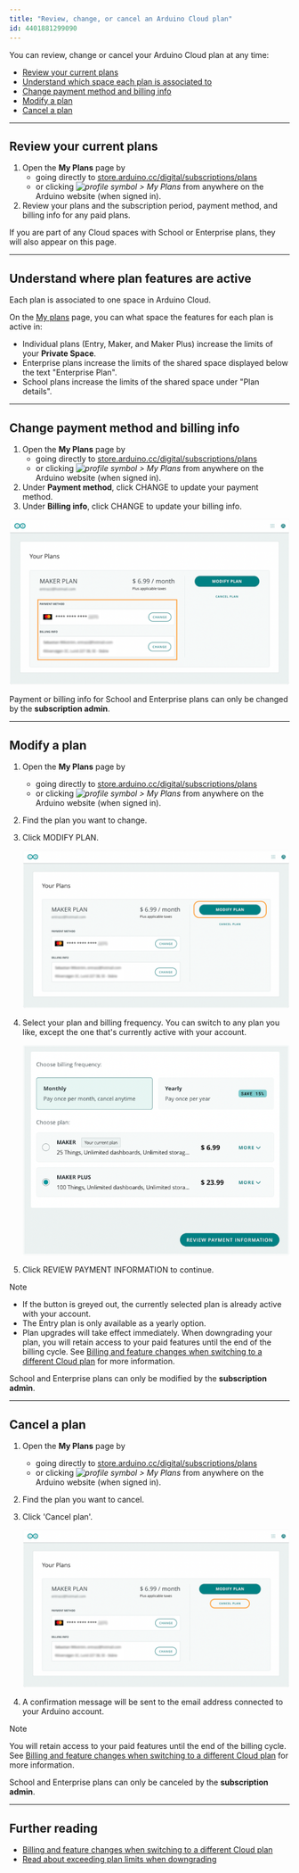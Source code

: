 ```yaml
---
title: "Review, change, or cancel an Arduino Cloud plan"
id: 4401881299090
---
```


You can review, change or cancel your Arduino Cloud plan at any time:

* [Review your current plans](#review)
* [Understand which space each plan is associated to](#space-plan-association)
* [Change payment method and billing info](#payment-and-billing)
* [Modify a plan](#switch)
* [Cancel a plan](#cancel)

---

<a id="review"></a>

## Review your current plans

1. Open the **My Plans** page by
   * going directly to [store.arduino.cc/digital/subscriptions/plans](https://store.arduino.cc/digital/subscriptions/plans)
   * or clicking *![profile symbol](img/symbol_profile.png) > My Plans* from anywhere on the Arduino website (when signed in).
2. Review your plans and the subscription period, payment method, and billing info for any paid plans.

If you are part of any Cloud spaces with School or Enterprise plans, they will also appear on this page.

---

<a id="space-plan-association"></a>

## Understand where plan features are active

Each plan is associated to one space in Arduino Cloud.

On the [My plans](#review) page, you can what space the features for each plan is active in:

* Individual plans (Entry, Maker, and Maker Plus) increase the limits of your **Private Space**.
* Enterprise plans increase the limits of the shared space displayed below the text "Enterprise Plan".
* School plans increase the limits of the shared space under "Plan details".

---

<a id="payment-and-billing"></a>

## Change payment method and billing info

1. Open the **My Plans** page by
   * going directly to [store.arduino.cc/digital/subscriptions/plans](https://store.arduino.cc/digital/subscriptions/plans)
   * or clicking *![profile symbol](img/symbol_profile.png) > My Plans* from anywhere on the Arduino website (when signed in).
2. Under **Payment method**, click CHANGE to update your payment method.
3. Under **Billing info**, click CHANGE to update your billing info.

![Maker plan details](img/my-plans-payment-and-billing.png)

Payment or billing info for School and Enterprise plans can only be changed by the **subscription admin**.

---

<a id="switch"></a>

## Modify a plan

1. Open the **My Plans** page by
   * going directly to [store.arduino.cc/digital/subscriptions/plans](https://store.arduino.cc/digital/subscriptions/plans)
   * or clicking *![profile symbol](img/symbol_profile.png) > My Plans* from anywhere on the Arduino website (when signed in).
2. Find the plan you want to change.
3. Click MODIFY PLAN.

   ![Maker plan details](img/my-plans-modify.png)

4. Select your plan and billing frequency. You can switch to any plan you like, except the one that's currently active with your account.

   !["Monthly" and "Maker Plus" options selected in the "Modify plan" page](img/modify-plan.png)

5. Click REVIEW PAYMENT INFORMATION to continue.

> [!NOTE]
>
> * If the button is greyed out, the currently selected plan is already active with your account.
> * The Entry plan is only available as a yearly option.
> * Plan upgrades will take effect immediately. When downgrading your plan, you will retain access to your paid features until the end of the billing cycle. See [Billing and feature changes when switching to a different Cloud plan](https://support.arduino.cc/hc/en-us/articles/4401874211730) for more information.

School and Enterprise plans can only be modified by the **subscription admin**.

---

<a id="cancel"></a>

## Cancel a plan

1. Open the **My Plans** page by
   * going directly to [store.arduino.cc/digital/subscriptions/plans](https://store.arduino.cc/digital/subscriptions/plans)
   * or clicking *![profile symbol](img/symbol_profile.png) > My Plans* from anywhere on the Arduino website (when signed in).
2. Find the plan you want to cancel.
3. Click 'Cancel plan'.

   ![Cancelling a Cloud plan.](img/my-plans-cancel.png)

4. A confirmation message will be sent to the email address connected to your Arduino account.

> [!NOTE]
> You will retain access to your paid features until the end of the billing cycle. See [Billing and feature changes when switching to a different Cloud plan](https://support.arduino.cc/hc/en-us/articles/4401874211730) for more information.

School and Enterprise plans can only be canceled by the **subscription admin**.

---

## Further reading

* [Billing and feature changes when switching to a different Cloud plan](https://support.arduino.cc/hc/en-us/articles/4401874211730)
* [Read about exceeding plan limits when downgrading](https://support.arduino.cc/hc/en-us/articles/360019706820)
